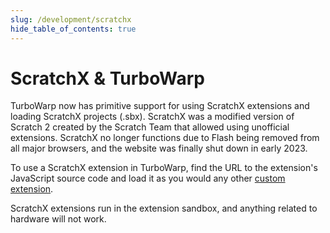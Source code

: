 ```yaml
---
slug: /development/scratchx
hide_table_of_contents: true
---
```


# ScratchX & TurboWarp

TurboWarp now has primitive support for using ScratchX extensions and loading ScratchX projects (.sbx). ScratchX was a modified version of Scratch 2 created by the Scratch Team that allowed using unofficial extensions. ScratchX no longer functions due to Flash being removed from all major browsers, and the website was finally shut down in early 2023.

To use a ScratchX extension in TurboWarp, find the URL to the extension's JavaScript source code and load it as you would any other [custom extension](/development/extensions/introduction).

ScratchX extensions run in the extension sandbox, and anything related to hardware will not work.
